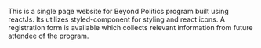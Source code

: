 This is a single page website for Beyond Politics program built using reactJs. Its utilizes styled-component for styling and react icons. A registration form is available which collects relevant information from future attendee of the program.
